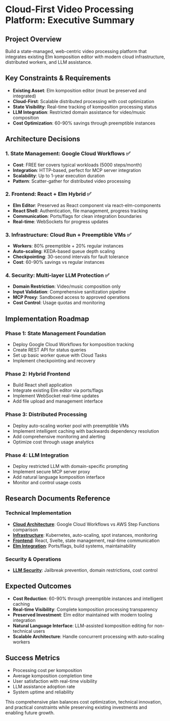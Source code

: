 # Cloud-First Video Processing Platform: Executive Summary

## Project Overview
Build a state-managed, web-centric video processing platform that integrates existing Elm komposition editor with modern cloud infrastructure, distributed workers, and LLM assistance.

## Key Constraints & Requirements
- **Existing Asset**: Elm komposition editor (must be preserved and integrated)
- **Cloud-First**: Scalable distributed processing with cost optimization
- **State Visibility**: Real-time tracking of komposition processing status
- **LLM Integration**: Restricted domain assistance for video/music composition
- **Cost Optimization**: 60-90% savings through preemptible instances

## Architecture Decisions

### 1. State Management: Google Cloud Workflows ✅
- **Cost**: FREE tier covers typical workloads (5000 steps/month)
- **Integration**: HTTP-based, perfect for MCP server integration
- **Scalability**: Up to 1-year execution duration
- **Pattern**: Scatter-gather for distributed video processing

### 2. Frontend: React + Elm Hybrid ✅
- **Elm Editor**: Preserved as React component via react-elm-components
- **React Shell**: Authentication, file management, progress tracking
- **Communication**: Ports/flags for clean integration boundaries
- **Real-time**: WebSockets for progress updates

### 3. Infrastructure: Cloud Run + Preemptible VMs ✅
- **Workers**: 80% preemptible + 20% regular instances
- **Auto-scaling**: KEDA-based queue depth scaling
- **Checkpointing**: 30-second intervals for fault tolerance
- **Cost**: 60-90% savings vs regular instances

### 4. Security: Multi-layer LLM Protection ✅
- **Domain Restriction**: Video/music composition only
- **Input Validation**: Comprehensive sanitization pipeline
- **MCP Proxy**: Sandboxed access to approved operations
- **Cost Control**: Usage quotas and monitoring

## Implementation Roadmap

### Phase 1: State Management Foundation
- Deploy Google Cloud Workflows for komposition tracking
- Create REST API for status queries
- Set up basic worker queue with Cloud Tasks
- Implement checkpointing and recovery

### Phase 2: Hybrid Frontend
- Build React shell application
- Integrate existing Elm editor via ports/flags
- Implement WebSocket real-time updates
- Add file upload and management interface

### Phase 3: Distributed Processing
- Deploy auto-scaling worker pool with preemptible VMs
- Implement intelligent caching with backwards dependency resolution
- Add comprehensive monitoring and alerting
- Optimize cost through usage analytics

### Phase 4: LLM Integration
- Deploy restricted LLM with domain-specific prompting
- Implement secure MCP server proxy
- Add natural language komposition interface
- Monitor and control usage costs

## Research Documents Reference

### Technical Implementation
- **[Cloud Architecture](cloud-architecture/state-machine-research.md)**: Google Cloud Workflows vs AWS Step Functions comparison
- **[Infrastructure](infrastructure/distributed-worker-patterns.md)**: Kubernetes, auto-scaling, spot instances, monitoring
- **[Frontend](frontend/web-ui-architectures.md)**: React, Svelte, state management, real-time communication
- **[Elm Integration](frontend/elm-hybrid-integration.md)**: Ports/flags, build systems, maintainability

### Security & Operations
- **[LLM Security](security/llm-security-strategies.md)**: Jailbreak prevention, domain restrictions, cost control

## Expected Outcomes
- **Cost Reduction**: 60-90% through preemptible instances and intelligent caching
- **Real-time Visibility**: Complete komposition processing transparency
- **Preserved Investment**: Elm editor maintained with modern tooling integration
- **Natural Language Interface**: LLM-assisted komposition editing for non-technical users
- **Scalable Architecture**: Handle concurrent processing with auto-scaling workers

## Success Metrics
- Processing cost per komposition
- Average komposition completion time
- User satisfaction with real-time visibility
- LLM assistance adoption rate
- System uptime and reliability

This comprehensive plan balances cost optimization, technical innovation, and practical constraints while preserving existing investments and enabling future growth.